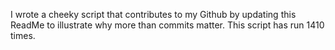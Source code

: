 I wrote a cheeky script that contributes to my Github by updating this ReadMe to illustrate why more than commits matter. This script has run 1410 times.